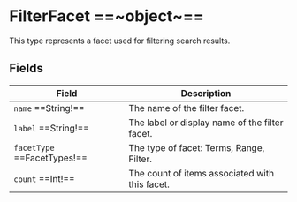 # FilterFacet ==~object~==

This type represents a facet used for filtering search results.

## Fields

| Field                         | Description                                                                                      |
|-------------------------------|--------------------------------------------------------------------------------------------------|
| `name` ==String!==            | The name of the filter facet.                                                                    |
| `label` ==String!==           | The label or display name of the filter facet.                                                   |
| `facetType` ==FacetTypes!==   | The type of facet: Terms, Range, Filter.                                                         |
| `count` ==Int!==              | The count of items associated with this facet.                                                   |